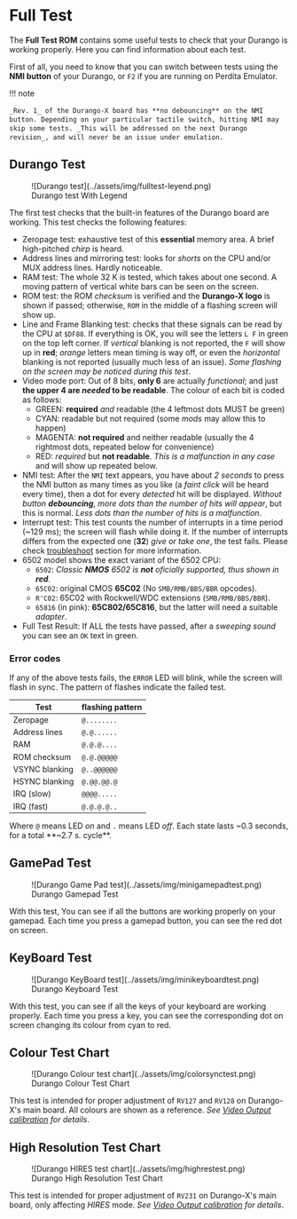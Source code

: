 # Full Test

The **Full Test ROM** contains some useful tests to check that your Durango is working properly. Here you can find information about each test.

First of all, you need to know that you can switch between tests using the **NMI button** of your Durango, or `F2` if you are running on Perdita Emulator.

!!! note

	_Rev. 1_ of the Durango-X board has **no debouncing** on the NMI button. Depending on your particular tactile switch, hitting NMI may skip some tests. _This will be addressed on the next Durango revision_, and will never be an issue under emulation.

## Durango Test

<figure markdown>
![Durango test](../assets/img/fulltest-leyend.png)
<figcaption>Durango test With Legend</figcaption>
</figure>

The first test checks that the built-in features of the Durango board are working. This test checks the following features:
* Zeropage test: exhaustive test of this **essential** memory area. A brief high-pitched _chirp_ is heard.
* Address lines and mirroring test: looks for _shorts_ on the CPU and/or MUX address lines. Hardly noticeable.
* RAM test: The whole 32 K is tested, which takes about one second. A moving pattern of vertical white bars can be seen on the screen.
* ROM test: the ROM _checksum_ is verified and the **Durango-X logo** is shown if passed; otherwise, `ROM` in the middle of a flashing screen will show up.
* Line and Frame Blanking test: checks that these signals can be read by the CPU at `$DF88`. If everything is OK, you will see the letters `L F` in green on the top left corner. If _vertical_ blanking is not reported, the `F` will show up in **red**; _orange_ letters mean timing is way off, or even the _horizontal_ blanking is not reported (usually much less of an issue). _Some flashing on the screen may be noticed during this test_.
* Video mode port: Out of 8 bits, **only 6** are actually _functional_; and just **the upper 4 are _needed_ to be readable**. The colour of each bit is coded as follows:
	*	GREEN: **required** _and_ readable (the 4 leftmost dots MUST be green)
	* CYAN: readable but not required (some _mods_ may allow this to happen)
	* MAGENTA: **not required** and neither readable (usually the 4 rightmost dots, repeated below for convenience)
	* RED: _required_ but **not readable**. _This is a malfunction in any case_ and will show up repeated below. 
* NMI test: After the `NMI` text appears, you have about _2 seconds_ to press the NMI button as many times as you like (a _faint click_ will be heard every time), then a dot for every _detected_ hit will be displayed. _Without button **debouncing**, more dots than the number of hits will appear_, but this is normal. _Less dots than the number of hits is a malfunction_.
* Interrupt test: This test counts the number of interrupts in a time period (~129 ms); the screen will flash while doing it. If the number of interrupts differs from the expected one (**32**) _give or take one_, the test fails. Please check [troubleshoot](../troubleshoot.md) section for more information.
* 6502 model shows the exact variant of the 6502 CPU:
	* `6502`: _Classic **NMOS** 6502 is **not** oficially supported, thus shown in **red**_.
	* `65C02`: original CMOS **65C02** (No `SMB/RMB/BBS/BBR` opcodes).
	* `R'C02`: 65C02 with Rockwell/WDC extensions (`SMB/RMB/BBS/BBR`).
	* `65816` (in pink): **65C802/65C816**, but the latter will need a suitable _adapter_.
* Full Test Result: If ALL the tests have passed, after a _sweeping sound_ you can see an `OK` text in green.

### Error codes

If any of the above tests fails, the `ERROR` LED will blink, while the screen will flash in sync. The pattern of flashes indicate the failed test.

| Test | flashing pattern |
|------|------------------|
|Zeropage|`@........`|
|Address lines|`@.@......`|
|RAM|`@.@.@....`|
|ROM checksum|`@.@.@@@@@`|
|VSYNC blanking|`@..@@@@@@`|
|HSYNC blanking|`@.@@.@@.@`|
|IRQ (slow)|`@@@@.....`|
|IRQ (fast)|`@.@.@.@..`|

Where `@` means LED _on_ and `.` means LED _off_. Each state lasts ~0.3 seconds, for a total **~2.7 s. cycle**.

## GamePad Test

<figure markdown>
![Durango Game Pad test](../assets/img/minigamepadtest.png)
<figcaption>Durango Gamepad Test</figcaption>
</figure>

With this test, You can see if all the buttons are working properly on your gamepad. Each time you press a gamepad button, you can see the red dot on screen.

## KeyBoard Test

<figure markdown>
![Durango KeyBoard test](../assets/img/minikeyboardtest.png)
<figcaption>Durango Keyboard Test</figcaption>
</figure>

With this test, you can see if all the keys of your keyboard are working properly. Each time you press a key, you can see the corresponding dot on screen changing its colour from cyan to red.

## Colour Test Chart

<figure markdown>
![Durango Colour test chart](../assets/img/colorsynctest.png)
<figcaption>Durango Colour Test Chart</figcaption>
</figure>

This test is intended for proper adjustment of `RV127` and `RV128` on Durango-X's main board. All colours are shown as a reference.
_See [Video Output calibration](vdu_calib.md) for details_.

## High Resolution Test Chart

<figure markdown>
![Durango HIRES test chart](../assets/img/highrestest.png)
<figcaption>Durango High Resolution Test Chart</figcaption>
</figure>

This test is intended for proper adjustment of `RV231` on Durango-X's main board, only affecting _HIRES_ mode.
_See [Video Output calibration](vdu_calib.md) for details_.
